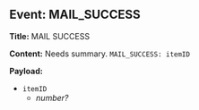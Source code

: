 ## Event: MAIL_SUCCESS

**Title:** MAIL SUCCESS

**Content:**
Needs summary.
`MAIL_SUCCESS: itemID`

**Payload:**
- `itemID`
  - *number?*